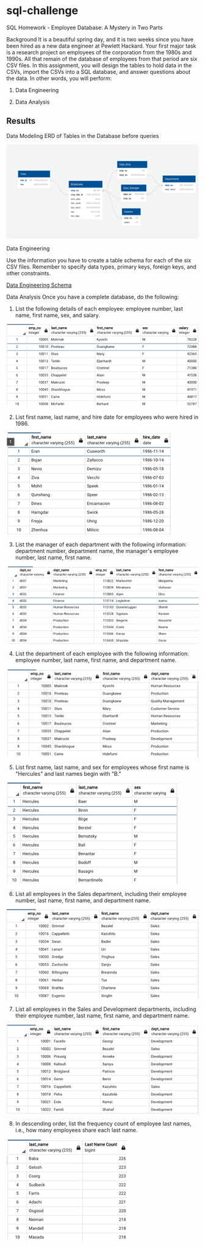# sql-challenge
SQL Homework - Employee Database: A Mystery in Two Parts


Background
It is a beautiful spring day, and it is two weeks since you have been hired as a new data engineer at Pewlett Hackard. Your first major task is a research project on employees of the corporation from the 1980s and 1990s. All that remain of the database of employees from that period are six CSV files.
In this assignment, you will design the tables to hold data in the CSVs, import the CSVs into a SQL database, and answer questions about the data. In other words, you will perform:


1. Data Engineering

2. Data Analysis

## Results

Data Modeling
ERD of Tables in the Database before queries

![ERD of Database](ERD.png)

Data Engineering


Use the information you have to create a table schema for each of the six CSV files. Remember to specify data types, primary keys, foreign keys, and other constraints.

[Data Engineering Schema](schema.sql)



Data Analysis
Once you have a complete database, do the following:


1. List the following details of each employee: employee number, last name, first name, sex, and salary.

![Screenshot 1](Screenshots/1.png)


2. List first name, last name, and hire date for employees who were hired in 1986.

![Screenshot 2](Screenshots/2.png)

3. List the manager of each department with the following information: department number, department name, the manager's employee number, last name, first name.

![Screenshot 3](Screenshots/3.png)

4. List the department of each employee with the following information: employee number, last name, first name, and department name.

![Screenshot 4](Screenshots/4.png)

5. List first name, last name, and sex for employees whose first name is "Hercules" and last names begin with "B."

![Screenshot 5](Screenshots/5.png)

6. List all employees in the Sales department, including their employee number, last name, first name, and department name.

![Screenshot 6](Screenshots/6.png)

7. List all employees in the Sales and Development departments, including their employee number, last name, first name, and department name.

![Screenshot 7](Screenshots/7.png)

8. In descending order, list the frequency count of employee last names, i.e., how many employees share each last name.

![Screenshot 8](Screenshots/8.png)



